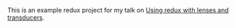 This is an example redux project for my talk on [Using redux with lenses and transducers](https://github.com/brookemitchell/talk-redux-lenses-transducers).

